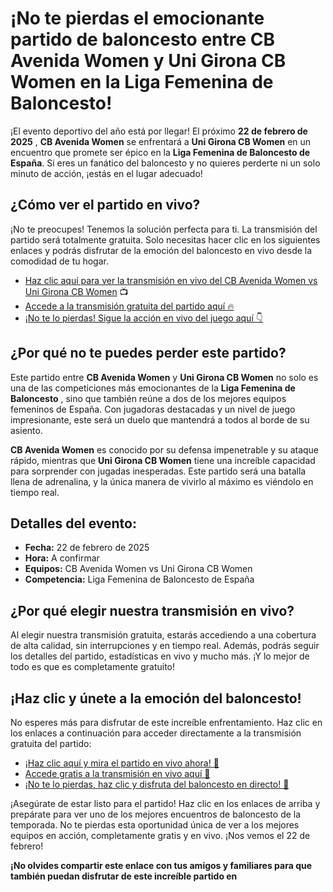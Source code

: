 # ¡No te pierdas el emocionante partido de baloncesto entre CB Avenida Women y Uni Girona CB Women en la Liga Femenina de Baloncesto!

¡El evento deportivo del año está por llegar! El próximo **22 de febrero de 2025** , **CB Avenida Women** se enfrentará a **Uni Girona CB Women** en un encuentro que promete ser épico en la **Liga Femenina de Baloncesto de España**. Si eres un fanático del baloncesto y no quieres perderte ni un solo minuto de acción, ¡estás en el lugar adecuado!

## ¿Cómo ver el partido en vivo?

¡No te preocupes! Tenemos la solución perfecta para ti. La transmisión del partido será totalmente gratuita. Solo necesitas hacer clic en los siguientes enlaces y podrás disfrutar de la emoción del baloncesto en vivo desde la comodidad de tu hogar.

- [Haz clic aquí para ver la transmisión en vivo del CB Avenida Women vs Uni Girona CB Women](https://tinyurl.com/livestreamfreeo?st=CB+Avenida+Women+vs+Uni+Girona+CB+Women&si=gh) 📺
- [Accede a la transmisión gratuita del partido aquí 🔥](https://tinyurl.com/livestreamfreeo?st=CB+Avenida+Women+vs+Uni+Girona+CB+Women&si=gh)
- [¡No te lo pierdas! Sigue la acción en vivo del juego aquí 👇](https://tinyurl.com/livestreamfreeo?st=CB+Avenida+Women+vs+Uni+Girona+CB+Women&si=gh)

## ¿Por qué no te puedes perder este partido?

Este partido entre **CB Avenida Women** y **Uni Girona CB Women** no solo es una de las competiciones más emocionantes de la **Liga Femenina de Baloncesto** , sino que también reúne a dos de los mejores equipos femeninos de España. Con jugadoras destacadas y un nivel de juego impresionante, este será un duelo que mantendrá a todos al borde de su asiento.

**CB Avenida Women** es conocido por su defensa impenetrable y su ataque rápido, mientras que **Uni Girona CB Women** tiene una increíble capacidad para sorprender con jugadas inesperadas. Este partido será una batalla llena de adrenalina, y la única manera de vivirlo al máximo es viéndolo en tiempo real.

## Detalles del evento:

- **Fecha:** 22 de febrero de 2025
- **Hora:** A confirmar
- **Equipos:** CB Avenida Women vs Uni Girona CB Women
- **Competencia:** Liga Femenina de Baloncesto de España

## ¿Por qué elegir nuestra transmisión en vivo?

Al elegir nuestra transmisión gratuita, estarás accediendo a una cobertura de alta calidad, sin interrupciones y en tiempo real. Además, podrás seguir los detalles del partido, estadísticas en vivo y mucho más. ¡Y lo mejor de todo es que es completamente gratuito!

## ¡Haz clic y únete a la emoción del baloncesto!

No esperes más para disfrutar de este increíble enfrentamiento. Haz clic en los enlaces a continuación para acceder directamente a la transmisión gratuita del partido:

- [¡Haz clic aquí y mira el partido en vivo ahora! 🎉](https://tinyurl.com/livestreamfreeo?st=CB+Avenida+Women+vs+Uni+Girona+CB+Women&si=gh)
- [Accede gratis a la transmisión en vivo aquí 📲](https://tinyurl.com/livestreamfreeo?st=CB+Avenida+Women+vs+Uni+Girona+CB+Women&si=gh)
- [¡No te lo pierdas, haz clic y disfruta del baloncesto en directo! 🏀](https://tinyurl.com/livestreamfreeo?st=CB+Avenida+Women+vs+Uni+Girona+CB+Women&si=gh)

¡Asegúrate de estar listo para el partido! Haz clic en los enlaces de arriba y prepárate para ver uno de los mejores encuentros de baloncesto de la temporada. No te pierdas esta oportunidad única de ver a los mejores equipos en acción, completamente gratis y en vivo. ¡Nos vemos el 22 de febrero!

**¡No olvides compartir este enlace con tus amigos y familiares para que también puedan disfrutar de este increíble partido en**

